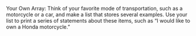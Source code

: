 Your Own Array: Think of your favorite mode of transportation, such as a motorcycle or a car, and make a list that stores several examples. 
Use your list to print a series of statements about these items, such as “I would like to own a Honda motorcycle.”
